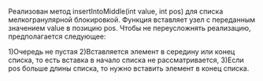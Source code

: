 Реализован метод insertIntoMiddle(int value, int pos) для списка мелкогранулярной блокировкой. 
Функция вставляет узел с переданным значением value в позицию pos. Чтобы не переусложнять реализацию, предполагается следующее:

1)Очередь не пустая
2)Вставляется элемент в середину или конец списка, то есть вставка в начало списка не рассматривается,
3)Если pos больше длины списка, то нужно вставить элемент в конец списка.
